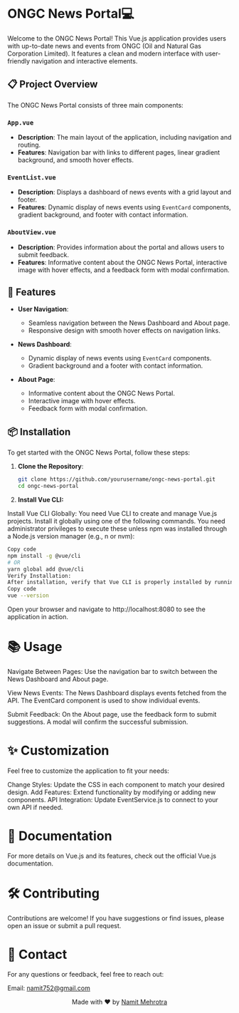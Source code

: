 # ONGC News Portal💻

Welcome to the ONGC News Portal! This Vue.js application provides users with up-to-date news and events from ONGC (Oil and Natural Gas Corporation Limited). It features a clean and modern interface with user-friendly navigation and interactive elements.

## 📋 Project Overview

The ONGC News Portal consists of three main components:

### `App.vue`
- **Description**: The main layout of the application, including navigation and routing.
- **Features**: Navigation bar with links to different pages, linear gradient background, and smooth hover effects.

### `EventList.vue`
- **Description**: Displays a dashboard of news events with a grid layout and footer.
- **Features**: Dynamic display of news events using `EventCard` components, gradient background, and footer with contact information.

### `AboutView.vue`
- **Description**: Provides information about the portal and allows users to submit feedback.
- **Features**: Informative content about the ONGC News Portal, interactive image with hover effects, and a feedback form with modal confirmation.

## 🚀 Features

- **User Navigation**: 
  - Seamless navigation between the News Dashboard and About page.
  - Responsive design with smooth hover effects on navigation links.

- **News Dashboard**: 
  - Dynamic display of news events using `EventCard` components.
  - Gradient background and a footer with contact information.

- **About Page**: 
  - Informative content about the ONGC News Portal.
  - Interactive image with hover effects.
  - Feedback form with modal confirmation.

## 📦 Installation

To get started with the ONGC News Portal, follow these steps:

1. **Clone the Repository**:
   ```bash
   git clone https://github.com/yourusername/ongc-news-portal.git
   cd ongc-news-portal
2. **Install Vue CLI:**

Install Vue CLI Globally:
You need Vue CLI to create and manage Vue.js projects. Install it globally using one of the following commands. You need administrator privileges to execute these unless npm was installed through a Node.js version manager (e.g., n or nvm):

```bash
Copy code
npm install -g @vue/cli
# OR
yarn global add @vue/cli
Verify Installation:
After installation, verify that Vue CLI is properly installed by running:
Copy code
vue --version
```
Open your browser and navigate to http://localhost:8080 to see the application in action.

# **📚 Usage**
Navigate Between Pages:
Use the navigation bar to switch between the News Dashboard and About page.

View News Events:
The News Dashboard displays events fetched from the API. The EventCard component is used to show individual events.

Submit Feedback:
On the About page, use the feedback form to submit suggestions. A modal will confirm the successful submission.

# ✨ Customization
Feel free to customize the application to fit your needs:

Change Styles: Update the CSS in each component to match your desired design.
Add Features: Extend functionality by modifying or adding new components.
API Integration: Update EventService.js to connect to your own API if needed.
# 📖 Documentation
For more details on Vue.js and its features, check out the official Vue.js documentation.

# 🛠️ Contributing
Contributions are welcome! If you have suggestions or find issues, please open an issue or submit a pull request.

# 📧 Contact
For any questions or feedback, feel free to reach out:

Email: namit752@gmail.com

<p align="center">
    Made with ❤️ by <a href="https://github.com/Namit30">Namit Mehrotra</a>
</p>
